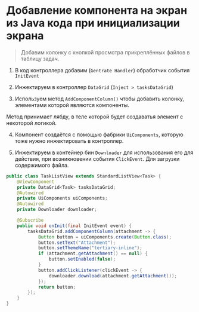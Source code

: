 # Добавление компонента на экран из Java кода при инициализации экрана

> Добавим колонку с кнопкой просмотра прикреплённых файлов в таблицу задач. 

1. В код контроллера добавим (`Gentrate Handler`) обработчик события `InitEvent`

2. Инжектируем в контроллер `DataGrid` (`Inject > tasksDataGrid`)

3. Используем метод `AddComponentColumn()` чтобы добавить колонку, элементами которой являются компоненты. 

Метод принимает лябду, в теле которой будет создаватья элемент с некоторой логикой.

4. Компонент создаётся с помощью фабрики `UiComponents`, которую тоже нужно инжектировать в контроллер.

5. Инжектируем в контейнер бин `Downloader` для использования его для действия, при возникновении события `ClickEvent`. Для загрузки содержимого файла.

```java
public class TaskListView extends StandardListView<Task> {
    @ViewComponent
    private DataGrid<Task> tasksDataGrid;
    @Autowired
    private UiComponents uiComponents;
    @Autowired
    private Downloader downloader;

    @Subscribe
    public void onInit(final InitEvent event) {
        tasksDataGrid.addComponentColumn(attachment -> {
            Button button = uiComponents.create(Button.class);
            button.setText("Attachment");
            button.setThemeName("tertiary-inline");
            if (attachment.getAttachment() == null) {
                button.setEnabled(false);
            }
            button.addClickListener(clickEvent -> {
                downloader.download(attachment.getAttachment());
            });
            return button;
        });
    }
}
```









